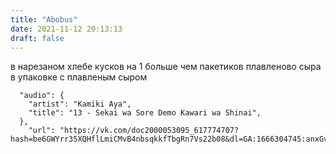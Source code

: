 ```yaml
---
title: "Abobus"
date: 2021-11-12 20:13:13
draft: false
---
```


в нарезаном хлебе кусков на 1 больше чем пакетиков плавленово сыра в упаковке с плавленым сыром

      "audio": {
        "artist": "Kamiki Aya",
        "title": "13 - Sekai wa Sore Demo Kawari wa Shinai",
      },
        "url": "https://vk.com/doc2000053095_617774707?hash=be6GWYrr35XQHflLmiCMvB4nbsqkkfTbgRn7Vs22b08&dl=GA:1666304745:anxGv0TV7RBENgoSf49epYy0cVyOy0ewzQbefRMpL6g&api=1&no_preview=1"
